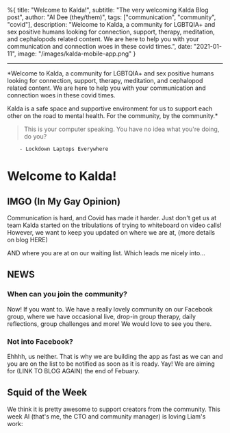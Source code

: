 %{
title: "Welcome to Kalda!",
subtitle: "The very welcoming Kalda Blog post",
author: "Al Dee (they/them)",
tags: ["communication", "community", "covid"],
description: "Welcome to Kalda, a community for LGBTQIA+ and sex positive humans looking for connection, support, therapy, meditation, and cephalopods related content. We are here to help you with your communication and connection woes in these covid times.",
date: "2021-01-11",
image: "/images/kalda-mobile-app.png"
}

---

\*Welcome to Kalda, a community for LGBTQIA+ and sex positive humans looking for connection, support, therapy, meditation, and cephalopod related content. We are here to help you with your communication and connection woes in these covid times.

Kalda is a safe space and supportive environment for us to support each other on the road to mental health. For the community, by the community.\*

> This is your computer speaking. You have no idea what you're doing, do you?

    	- Lockdown Laptops Everywhere

# Welcome to Kalda!

## IMGO (In My Gay Opinion)

Communication is hard, and Covid has made it harder. Just don't get us at team Kalda started on the tribulations of trying to whiteboard on video calls! However, we want to keep you updated on where we are at, (more details on blog HERE)

AND where you are at on our waiting list. Which leads me nicely into...

## NEWS

### When can you join the community?

Now! If you want to. We have a really lovely community on our Facebook group, where we have occasional live, drop-in group therapy, daily reflections, group challenges and more! We would love to see you there.

### Not into Facebook?

Ehhhh, us neither. That is why we are building the app as fast as we can and you are on the list to be notified as soon as it is ready. Yay! We are aiming for (LINK TO BLOG AGAIN) the end of Febuary.

## Squid of the Week

We think it is pretty awesome to support creators from the community. This week Al (that's me, the CTO and community manager) is loving Liam's work:
